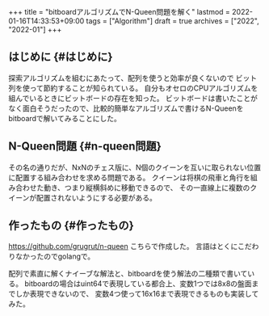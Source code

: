 +++
title = "bitboardアルゴリズムでN-Queen問題を解く"
lastmod = 2022-01-16T14:33:53+09:00
tags = ["Algorithm"]
draft = true
archives = ["2022", "2022-01"]
+++

## はじめに {#はじめに}

探索アルゴリズムを組むにあたって、配列を使うと効率が良くないので
ビット列を使って節約することが知られている。
自分もオセロのCPUアルゴリズムを組んでいるときにビットボードの存在を知った。
ビットボードは書いたことがなく面白そうだったので、比較的簡単なアルゴリズムで書けるN-Queenをbitboardで解いてみることにした。


## N-Queen問題 {#n-queen問題}

その名の通りだが、NxNのチェス版に、N個のクイーンを互いに取られない位置に配置する組み合わせを求める問題である。
クイーンは将棋の飛車と角行を組み合わせた動き、つまり縦横斜めに移動できるので、
その一直線上に複数のクイーンが配置されないようにする必要がある。


## 作ったもの {#作ったもの}

<https://github.com/grugrut/n-queen>
こちらで作成した。
言語はとくにこだわりなかったのでgolangで。

配列で素直に解くナイーブな解法と、bitboardを使う解法の二種類で書いている。
bitboardの場合はuint64で表現している都合上、変数1つでは8x8の盤面までしか表現できないので、
変数4つ使って16x16まで表現できるものも実装してみた。
